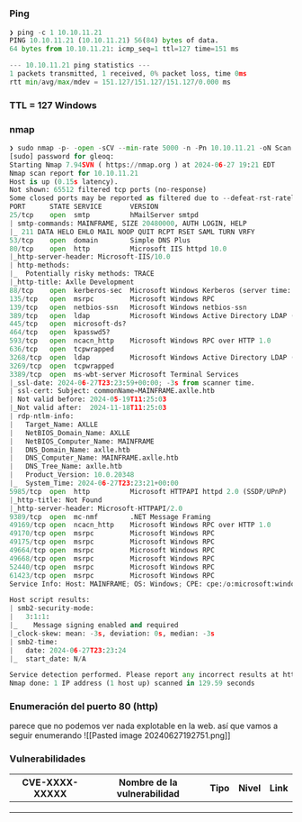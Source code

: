 # 
### Ping

```python
❯ ping -c 1 10.10.11.21
PING 10.10.11.21 (10.10.11.21) 56(84) bytes of data.
64 bytes from 10.10.11.21: icmp_seq=1 ttl=127 time=151 ms

--- 10.10.11.21 ping statistics ---
1 packets transmitted, 1 received, 0% packet loss, time 0ms
rtt min/avg/max/mdev = 151.127/151.127/151.127/0.000 ms
```

### TTL = 127 Windows

### nmap

```python
❯ sudo nmap -p- -open -sCV --min-rate 5000 -n -Pn 10.10.11.21 -oN Scan
[sudo] password for gleoq: 
Starting Nmap 7.94SVN ( https://nmap.org ) at 2024-06-27 19:21 EDT
Nmap scan report for 10.10.11.21
Host is up (0.15s latency).
Not shown: 65512 filtered tcp ports (no-response)
Some closed ports may be reported as filtered due to --defeat-rst-ratelimit
PORT      STATE SERVICE       VERSION
25/tcp    open  smtp          hMailServer smtpd
| smtp-commands: MAINFRAME, SIZE 20480000, AUTH LOGIN, HELP
|_ 211 DATA HELO EHLO MAIL NOOP QUIT RCPT RSET SAML TURN VRFY
53/tcp    open  domain        Simple DNS Plus
80/tcp    open  http          Microsoft IIS httpd 10.0
|_http-server-header: Microsoft-IIS/10.0
| http-methods: 
|_  Potentially risky methods: TRACE
|_http-title: Axlle Development
88/tcp    open  kerberos-sec  Microsoft Windows Kerberos (server time: 2024-06-27 23:22:29Z)
135/tcp   open  msrpc         Microsoft Windows RPC
139/tcp   open  netbios-ssn   Microsoft Windows netbios-ssn
389/tcp   open  ldap          Microsoft Windows Active Directory LDAP (Domain: axlle.htb0., Site: Default-First-Site-Name)
445/tcp   open  microsoft-ds?
464/tcp   open  kpasswd5?
593/tcp   open  ncacn_http    Microsoft Windows RPC over HTTP 1.0
636/tcp   open  tcpwrapped
3268/tcp  open  ldap          Microsoft Windows Active Directory LDAP (Domain: axlle.htb0., Site: Default-First-Site-Name)
3269/tcp  open  tcpwrapped
3389/tcp  open  ms-wbt-server Microsoft Terminal Services
|_ssl-date: 2024-06-27T23:23:59+00:00; -3s from scanner time.
| ssl-cert: Subject: commonName=MAINFRAME.axlle.htb
| Not valid before: 2024-05-19T11:25:03
|_Not valid after:  2024-11-18T11:25:03
| rdp-ntlm-info: 
|   Target_Name: AXLLE
|   NetBIOS_Domain_Name: AXLLE
|   NetBIOS_Computer_Name: MAINFRAME
|   DNS_Domain_Name: axlle.htb
|   DNS_Computer_Name: MAINFRAME.axlle.htb
|   DNS_Tree_Name: axlle.htb
|   Product_Version: 10.0.20348
|_  System_Time: 2024-06-27T23:23:21+00:00
5985/tcp  open  http          Microsoft HTTPAPI httpd 2.0 (SSDP/UPnP)
|_http-title: Not Found
|_http-server-header: Microsoft-HTTPAPI/2.0
9389/tcp  open  mc-nmf        .NET Message Framing
49169/tcp open  ncacn_http    Microsoft Windows RPC over HTTP 1.0
49170/tcp open  msrpc         Microsoft Windows RPC
49175/tcp open  msrpc         Microsoft Windows RPC
49664/tcp open  msrpc         Microsoft Windows RPC
49668/tcp open  msrpc         Microsoft Windows RPC
52440/tcp open  msrpc         Microsoft Windows RPC
61423/tcp open  msrpc         Microsoft Windows RPC
Service Info: Host: MAINFRAME; OS: Windows; CPE: cpe:/o:microsoft:windows

Host script results:
| smb2-security-mode: 
|   3:1:1: 
|_    Message signing enabled and required
|_clock-skew: mean: -3s, deviation: 0s, median: -3s
| smb2-time: 
|   date: 2024-06-27T23:23:24
|_  start_date: N/A

Service detection performed. Please report any incorrect results at https://nmap.org/submit/ .
Nmap done: 1 IP address (1 host up) scanned in 129.59 seconds
```

### Enumeración del puerto 80 (http)
parece que no podemos ver nada explotable en la web. así que vamos a seguir enumerando
![[Pasted image 20240627192751.png]]

### Vulnerabilidades

| CVE-XXXX-XXXXX | Nombre de la vulnerabilidad | Tipo | Nivel | Link |
| -------------- | --------------------------- | ---- | ----- | ---- |
|                |                             |      |       |      |
|                |                             |      |       |      |
|                |                             |      |       |      |
